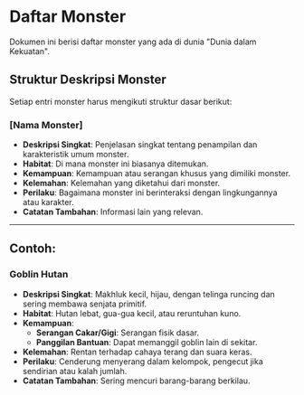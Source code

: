 # Daftar Monster

Dokumen ini berisi daftar monster yang ada di dunia "Dunia dalam Kekuatan".

## Struktur Deskripsi Monster

Setiap entri monster harus mengikuti struktur dasar berikut:

### [Nama Monster]

*   **Deskripsi Singkat**: Penjelasan singkat tentang penampilan dan karakteristik umum monster.
*   **Habitat**: Di mana monster ini biasanya ditemukan.
*   **Kemampuan**: Kemampuan atau serangan khusus yang dimiliki monster.
*   **Kelemahan**: Kelemahan yang diketahui dari monster.
*   **Perilaku**: Bagaimana monster ini berinteraksi dengan lingkungannya atau karakter.
*   **Catatan Tambahan**: Informasi lain yang relevan.

---

## Contoh:

### Goblin Hutan

*   **Deskripsi Singkat**: Makhluk kecil, hijau, dengan telinga runcing dan sering membawa senjata primitif.
*   **Habitat**: Hutan lebat, gua-gua kecil, atau reruntuhan kuno.
*   **Kemampuan**:
    *   **Serangan Cakar/Gigi**: Serangan fisik dasar.
    *   **Panggilan Bantuan**: Dapat memanggil goblin lain di sekitar.
*   **Kelemahan**: Rentan terhadap cahaya terang dan suara keras.
*   **Perilaku**: Cenderung menyerang dalam kelompok, pengecut jika sendirian atau kalah jumlah.
*   **Catatan Tambahan**: Sering mencuri barang-barang berkilau.
